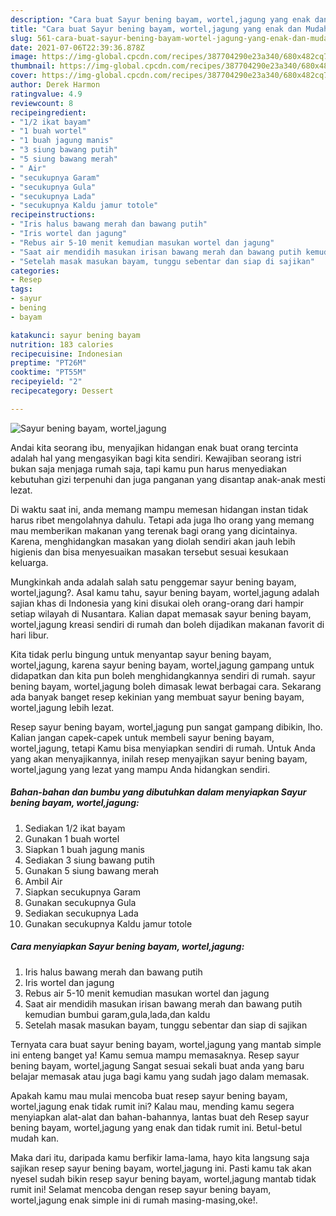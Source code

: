 ```yaml
---
description: "Cara buat Sayur bening bayam, wortel,jagung yang enak dan Mudah Dibuat"
title: "Cara buat Sayur bening bayam, wortel,jagung yang enak dan Mudah Dibuat"
slug: 561-cara-buat-sayur-bening-bayam-wortel-jagung-yang-enak-dan-mudah-dibuat
date: 2021-07-06T22:39:36.878Z
image: https://img-global.cpcdn.com/recipes/387704290e23a340/680x482cq70/sayur-bening-bayam-worteljagung-foto-resep-utama.jpg
thumbnail: https://img-global.cpcdn.com/recipes/387704290e23a340/680x482cq70/sayur-bening-bayam-worteljagung-foto-resep-utama.jpg
cover: https://img-global.cpcdn.com/recipes/387704290e23a340/680x482cq70/sayur-bening-bayam-worteljagung-foto-resep-utama.jpg
author: Derek Harmon
ratingvalue: 4.9
reviewcount: 8
recipeingredient:
- "1/2 ikat bayam"
- "1 buah wortel"
- "1 buah jagung manis"
- "3 siung bawang putih"
- "5 siung bawang merah"
- " Air"
- "secukupnya Garam"
- "secukupnya Gula"
- "secukupnya Lada"
- "secukupnya Kaldu jamur totole"
recipeinstructions:
- "Iris halus bawang merah dan bawang putih"
- "Iris wortel dan jagung"
- "Rebus air 5-10 menit kemudian masukan wortel dan jagung"
- "Saat air mendidih masukan irisan bawang merah dan bawang putih kemudian bumbui garam,gula,lada,dan kaldu"
- "Setelah masak masukan bayam, tunggu sebentar dan siap di sajikan"
categories:
- Resep
tags:
- sayur
- bening
- bayam

katakunci: sayur bening bayam 
nutrition: 183 calories
recipecuisine: Indonesian
preptime: "PT26M"
cooktime: "PT55M"
recipeyield: "2"
recipecategory: Dessert

---
```



![Sayur bening bayam, wortel,jagung](https://img-global.cpcdn.com/recipes/387704290e23a340/680x482cq70/sayur-bening-bayam-worteljagung-foto-resep-utama.jpg)

Andai kita seorang ibu, menyajikan hidangan enak buat orang tercinta adalah hal yang mengasyikan bagi kita sendiri. Kewajiban seorang istri bukan saja menjaga rumah saja, tapi kamu pun harus menyediakan kebutuhan gizi terpenuhi dan juga panganan yang disantap anak-anak mesti lezat.

Di waktu  saat ini, anda memang mampu memesan hidangan instan tidak harus ribet mengolahnya dahulu. Tetapi ada juga lho orang yang memang mau memberikan makanan yang terenak bagi orang yang dicintainya. Karena, menghidangkan masakan yang diolah sendiri akan jauh lebih higienis dan bisa menyesuaikan masakan tersebut sesuai kesukaan keluarga. 



Mungkinkah anda adalah salah satu penggemar sayur bening bayam, wortel,jagung?. Asal kamu tahu, sayur bening bayam, wortel,jagung adalah sajian khas di Indonesia yang kini disukai oleh orang-orang dari hampir setiap wilayah di Nusantara. Kalian dapat memasak sayur bening bayam, wortel,jagung kreasi sendiri di rumah dan boleh dijadikan makanan favorit di hari libur.

Kita tidak perlu bingung untuk menyantap sayur bening bayam, wortel,jagung, karena sayur bening bayam, wortel,jagung gampang untuk didapatkan dan kita pun boleh menghidangkannya sendiri di rumah. sayur bening bayam, wortel,jagung boleh dimasak lewat berbagai cara. Sekarang ada banyak banget resep kekinian yang membuat sayur bening bayam, wortel,jagung lebih lezat.

Resep sayur bening bayam, wortel,jagung pun sangat gampang dibikin, lho. Kalian jangan capek-capek untuk membeli sayur bening bayam, wortel,jagung, tetapi Kamu bisa menyiapkan sendiri di rumah. Untuk Anda yang akan menyajikannya, inilah resep menyajikan sayur bening bayam, wortel,jagung yang lezat yang mampu Anda hidangkan sendiri.

<!--inarticleads1-->

##### Bahan-bahan dan bumbu yang dibutuhkan dalam menyiapkan Sayur bening bayam, wortel,jagung:

1. Sediakan 1/2 ikat bayam
1. Gunakan 1 buah wortel
1. Siapkan 1 buah jagung manis
1. Sediakan 3 siung bawang putih
1. Gunakan 5 siung bawang merah
1. Ambil  Air
1. Siapkan secukupnya Garam
1. Gunakan secukupnya Gula
1. Sediakan secukupnya Lada
1. Gunakan secukupnya Kaldu jamur totole




<!--inarticleads2-->

##### Cara menyiapkan Sayur bening bayam, wortel,jagung:

1. Iris halus bawang merah dan bawang putih
1. Iris wortel dan jagung
1. Rebus air 5-10 menit kemudian masukan wortel dan jagung
1. Saat air mendidih masukan irisan bawang merah dan bawang putih kemudian bumbui garam,gula,lada,dan kaldu
1. Setelah masak masukan bayam, tunggu sebentar dan siap di sajikan




Ternyata cara buat sayur bening bayam, wortel,jagung yang mantab simple ini enteng banget ya! Kamu semua mampu memasaknya. Resep sayur bening bayam, wortel,jagung Sangat sesuai sekali buat anda yang baru belajar memasak atau juga bagi kamu yang sudah jago dalam memasak.

Apakah kamu mau mulai mencoba buat resep sayur bening bayam, wortel,jagung enak tidak rumit ini? Kalau mau, mending kamu segera menyiapkan alat-alat dan bahan-bahannya, lantas buat deh Resep sayur bening bayam, wortel,jagung yang enak dan tidak rumit ini. Betul-betul mudah kan. 

Maka dari itu, daripada kamu berfikir lama-lama, hayo kita langsung saja sajikan resep sayur bening bayam, wortel,jagung ini. Pasti kamu tak akan nyesel sudah bikin resep sayur bening bayam, wortel,jagung mantab tidak rumit ini! Selamat mencoba dengan resep sayur bening bayam, wortel,jagung enak simple ini di rumah masing-masing,oke!.

